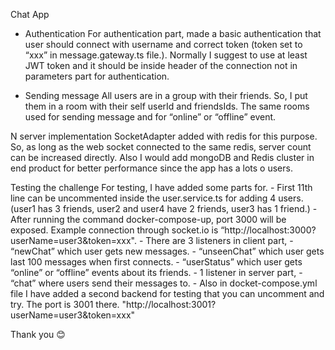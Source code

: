 
 Chat App
 
- Authentication
	For authentication part, made a basic authentication that user should connect with username and correct token (token set to “xxx” in message.gateway.ts file.). Normally I suggest to use at least JWT token and it should be inside header of the connection not in parameters part for authentication.

- Sending message
	All users are in a group with their friends. So, I put them in a room with their self userId and friendsIds. The same rooms used for sending message and for “online” or “offline” event. 

N server implementation
	SocketAdapter added with redis for this purpose. So, as long as the web socket connected to the same redis, server count can be increased directly. Also I would add mongoDB and Redis cluster in end product for better performance since the app has a lots o users.

Testing the challenge 
	For testing, I have added some parts for. 
	- First 11th line can be uncommented inside the user.service.ts for adding 4 users. (user1 has 3 friends, user2 and user4 have 2 friends, user3 has 1 friend.) 
	- After running the command docker-compose-up, port 3000 will be exposed. Example connection through socket.io is “http://localhost:3000?userName=user3&token=xxx".
	- There are 3 listeners in client part, 
		- “newChat” which user gets new messages.
		- “unseenChat” which user gets last 100 messages when first connects.
		- “userStatus” which user gets “online” or “offline” events about its friends.
	- 1 listener in server part,
		- “chat” where users send their messages to. 
	- Also in docket-compose.yml file I have added a second backend for testing that you can uncomment and try. The port is 3001 there. "http://localhost:3001?userName=user3&token=xxx" 


Thank you 😊

